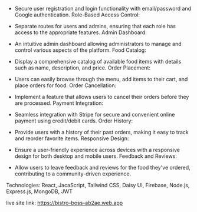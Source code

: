 - Secure user registration and login functionality with email/password and Google authentication.
Role-Based Access Control:

- Separate routes for users and admins, ensuring that each role has access to the appropriate features.
Admin Dashboard:

- An intuitive admin dashboard allowing administrators to manage and control various aspects of the platform.
Food Catalog:

- Display a comprehensive catalog of available food items with details such as name, description, and price.
Order Placement:

- Users can easily browse through the menu, add items to their cart, and place orders for food.
Order Cancellation:

- Implement a feature that allows users to cancel their orders before they are processed.
Payment Integration:

- Seamless integration with Stripe for secure and convenient online payment using credit/debit cards.
Order History:

- Provide users with a history of their past orders, making it easy to track and reorder favorite items.
Responsive Design:

- Ensure a user-friendly experience across devices with a responsive design for both desktop and mobile users.
Feedback and Reviews:

- Allow users to leave feedback and reviews for the food they've ordered, contributing to a community-driven experience.

Technologies: React, JacaScript, Tailwind CSS, Daisy UI, Firebase, Node.js, Express.js, MongoDB, JWT

live site link: https://bistro-boss-ab2ae.web.app
